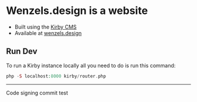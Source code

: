 # Wenzels.design is a website
- Built using the [Kirby CMS](https://getkirby.com)
- Available at [wenzels.design](https://wenzels.design)

## Run Dev
To run a Kirby instance locally all you need to do is run this command:

```PHP
php -S localhost:8000 kirby/router.php
```

---

Code signing commit test
